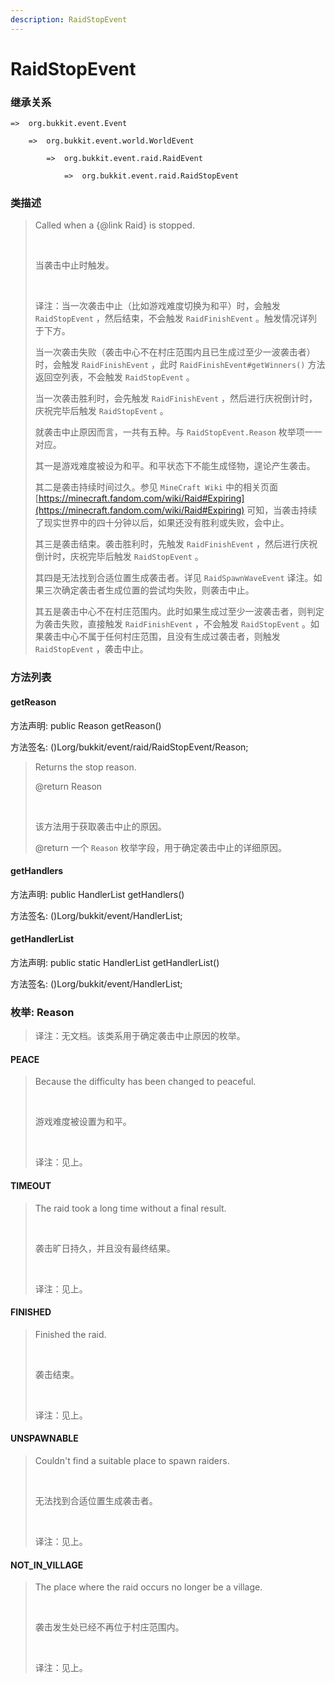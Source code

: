 ```yaml
---
description: RaidStopEvent
---
```


# RaidStopEvent

### 继承关系

    =>  org.bukkit.event.Event

        =>  org.bukkit.event.world.WorldEvent

            =>  org.bukkit.event.raid.RaidEvent

                =>  org.bukkit.event.raid.RaidStopEvent

### 类描述

> Called when a {@link Raid} is stopped.
> 
> <br>
> 
> 当袭击中止时触发。
> 
> <br>
> 
> 译注：当一次袭击中止（比如游戏难度切换为和平）时，会触发 `RaidStopEvent` ，然后结束，不会触发 `RaidFinishEvent` 。触发情况详列于下方。
> 
> 当一次袭击失败（袭击中心不在村庄范围内且已生成过至少一波袭击者）时，会触发 `RaidFinishEvent` ，此时 `RaidFinishEvent#getWinners()` 方法返回空列表，不会触发 `RaidStopEvent` 。
> 
> 当一次袭击胜利时，会先触发 `RaidFinishEvent` ，然后进行庆祝倒计时，庆祝完毕后触发 `RaidStopEvent` 。
> 
> 就袭击中止原因而言，一共有五种。与 `RaidStopEvent.Reason` 枚举项一一对应。
> 
> 其一是游戏难度被设为和平。和平状态下不能生成怪物，遑论产生袭击。
> 
> 其二是袭击持续时间过久。参见 `MineCraft Wiki` 中的相关页面 [https://minecraft.fandom.com/wiki/Raid#Expiring](https://minecraft.fandom.com/wiki/Raid#Expiring) 可知，当袭击持续了现实世界中的四十分钟以后，如果还没有胜利或失败，会中止。
> 
> 其三是袭击结束。袭击胜利时，先触发 `RaidFinishEvent` ，然后进行庆祝倒计时，庆祝完毕后触发 `RaidStopEvent` 。
> 
> 其四是无法找到合适位置生成袭击者。详见 `RaidSpawnWaveEvent` 译注。如果三次确定袭击者生成位置的尝试均失败，则袭击中止。
> 
> 其五是袭击中心不在村庄范围内。此时如果生成过至少一波袭击者，则判定为袭击失败，直接触发 `RaidFinishEvent` ，不会触发 `RaidStopEvent` 。如果袭击中心不属于任何村庄范围，且没有生成过袭击者，则触发 `RaidStopEvent` ，袭击中止。

### 方法列表

#### getReason

方法声明: public Reason getReason()

方法签名: ()Lorg/bukkit/event/raid/RaidStopEvent/Reason;

> Returns the stop reason.
> 
> @return Reason
> 
> <br>
> 
> 该方法用于获取袭击中止的原因。
> 
> @return 一个 `Reason` 枚举字段，用于确定袭击中止的详细原因。

#### getHandlers

方法声明: public HandlerList getHandlers()

方法签名: ()Lorg/bukkit/event/HandlerList;

#### getHandlerList

方法声明: public static HandlerList getHandlerList()

方法签名: ()Lorg/bukkit/event/HandlerList;

### 枚举: Reason

> 译注：无文档。该类系用于确定袭击中止原因的枚举。

#### PEACE

> Because the difficulty has been changed to peaceful.
> 
> <br>
> 
> 游戏难度被设置为和平。
> 
> <br>
> 
> 译注：见上。

#### TIMEOUT

> The raid took a long time without a final result.
> 
> <br>
> 
> 袭击旷日持久，并且没有最终结果。
> 
> <br>
> 
> 译注：见上。

#### FINISHED

> Finished the raid.
> 
> <br>
> 
> 袭击结束。
> 
> <br>
> 
> 译注：见上。

#### UNSPAWNABLE

> Couldn't find a suitable place to spawn raiders.
> 
> <br>
> 
> 无法找到合适位置生成袭击者。
> 
> <br>
> 
> 译注：见上。

#### NOT_IN_VILLAGE

> The place where the raid occurs no longer be a village.
> 
> <br>
> 
> 袭击发生处已经不再位于村庄范围内。
> 
> <br>
> 
> 译注：见上。